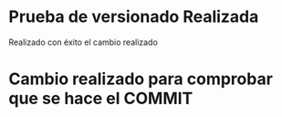 # Prueba de versionado Realizada 

Realizado con éxito el cambio realizado

# Cambio realizado para comprobar que se hace el COMMIT
